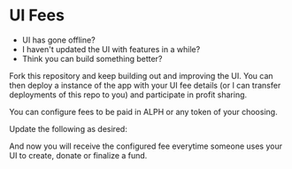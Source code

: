 # UI Fees

- UI has gone offline?
- I haven't updated the UI with features in a while?
- Think you can build something better?

Fork this repository and keep building out and improving the UI. You can then deploy a instance of the app with your UI fee details (or I can transfer deployments of this repo to you) and participate in profit sharing.

You can configure fees to be paid in ALPH or any token of your choosing.

Update the following as desired:

<TODO>

And now you will receive the configured fee everytime someone uses your UI to create, donate or finalize a fund.
